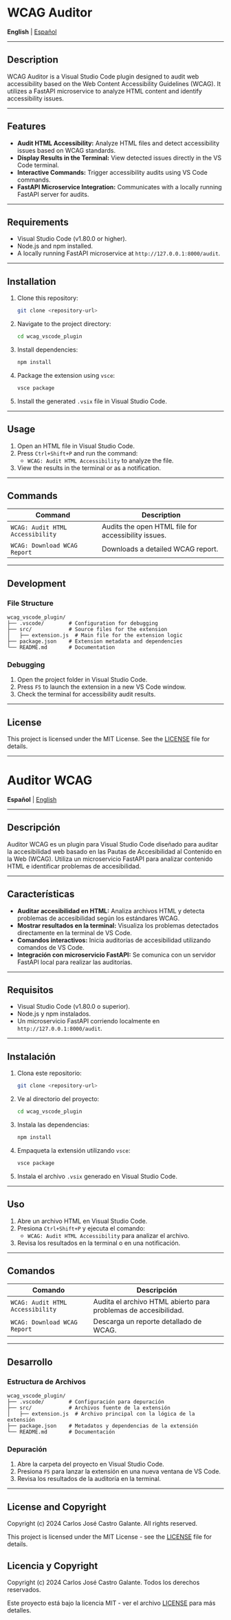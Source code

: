 # WCAG Auditor

**English** | [Español](#auditor-wcag)

---

## Description

WCAG Auditor is a Visual Studio Code plugin designed to audit web accessibility based on the Web Content Accessibility Guidelines (WCAG). It utilizes a FastAPI microservice to analyze HTML content and identify accessibility issues.

---

## Features

- **Audit HTML Accessibility:** Analyze HTML files and detect accessibility issues based on WCAG standards.
- **Display Results in the Terminal:** View detected issues directly in the VS Code terminal.
- **Interactive Commands:** Trigger accessibility audits using VS Code commands.
- **FastAPI Microservice Integration:** Communicates with a locally running FastAPI server for audits.

---

## Requirements

- Visual Studio Code (v1.80.0 or higher).
- Node.js and npm installed.
- A locally running FastAPI microservice at `http://127.0.0.1:8000/audit`.

---

## Installation

1. Clone this repository:
   ```bash
   git clone <repository-url>
   ```
2. Navigate to the project directory:
   ```bash
   cd wcag_vscode_plugin
   ```
3. Install dependencies:
   ```bash
   npm install
   ```
4. Package the extension using `vsce`:
   ```bash
   vsce package
   ```
5. Install the generated `.vsix` file in Visual Studio Code.

---

## Usage

1. Open an HTML file in Visual Studio Code.
2. Press `Ctrl+Shift+P` and run the command:
   - `WCAG: Audit HTML Accessibility` to analyze the file.
3. View the results in the terminal or as a notification.

---

## Commands

| Command                        | Description                                           |
|--------------------------------|-------------------------------------------------------|
| `WCAG: Audit HTML Accessibility` | Audits the open HTML file for accessibility issues.   |
| `WCAG: Download WCAG Report`   | Downloads a detailed WCAG report.                    |

---

## Development

### File Structure

```plaintext
wcag_vscode_plugin/
├── .vscode/        # Configuration for debugging
├── src/            # Source files for the extension
│   ├── extension.js  # Main file for the extension logic
├── package.json    # Extension metadata and dependencies
└── README.md       # Documentation
```

### Debugging

1. Open the project folder in Visual Studio Code.
2. Press `F5` to launch the extension in a new VS Code window.
3. Check the terminal for accessibility audit results.

---

## License

This project is licensed under the MIT License. See the [LICENSE](./LICENSE) file for details.

---

# Auditor WCAG

**Español** | [English](#wcag-auditor)

---

## Descripción

Auditor WCAG es un plugin para Visual Studio Code diseñado para auditar la accesibilidad web basado en las Pautas de Accesibilidad al Contenido en la Web (WCAG). Utiliza un microservicio FastAPI para analizar contenido HTML e identificar problemas de accesibilidad.

---

## Características

- **Auditar accesibilidad en HTML:** Analiza archivos HTML y detecta problemas de accesibilidad según los estándares WCAG.
- **Mostrar resultados en la terminal:** Visualiza los problemas detectados directamente en la terminal de VS Code.
- **Comandos interactivos:** Inicia auditorías de accesibilidad utilizando comandos de VS Code.
- **Integración con microservicio FastAPI:** Se comunica con un servidor FastAPI local para realizar las auditorías.

---

## Requisitos

- Visual Studio Code (v1.80.0 o superior).
- Node.js y npm instalados.
- Un microservicio FastAPI corriendo localmente en `http://127.0.0.1:8000/audit`.

---

## Instalación

1. Clona este repositorio:
   ```bash
   git clone <repository-url>
   ```
2. Ve al directorio del proyecto:
   ```bash
   cd wcag_vscode_plugin
   ```
3. Instala las dependencias:
   ```bash
   npm install
   ```
4. Empaqueta la extensión utilizando `vsce`:
   ```bash
   vsce package
   ```
5. Instala el archivo `.vsix` generado en Visual Studio Code.

---

## Uso

1. Abre un archivo HTML en Visual Studio Code.
2. Presiona `Ctrl+Shift+P` y ejecuta el comando:
   - `WCAG: Audit HTML Accessibility` para analizar el archivo.
3. Revisa los resultados en la terminal o en una notificación.

---

## Comandos

| Comando                          | Descripción                                          |
|----------------------------------|------------------------------------------------------|
| `WCAG: Audit HTML Accessibility` | Audita el archivo HTML abierto para problemas de accesibilidad. |
| `WCAG: Download WCAG Report`     | Descarga un reporte detallado de WCAG.              |

---

## Desarrollo

### Estructura de Archivos

```plaintext
wcag_vscode_plugin/
├── .vscode/        # Configuración para depuración
├── src/            # Archivos fuente de la extensión
│   ├── extension.js  # Archivo principal con la lógica de la extensión
├── package.json    # Metadatos y dependencias de la extensión
└── README.md       # Documentación
```

### Depuración

1. Abre la carpeta del proyecto en Visual Studio Code.
2. Presiona `F5` para lanzar la extensión en una nueva ventana de VS Code.
3. Revisa los resultados de la auditoría en la terminal.

---

## License and Copyright

Copyright (c) 2024 Carlos José Castro Galante. All rights reserved.

This project is licensed under the MIT License - see the [LICENSE](LICENSE) file for details.

## Licencia y Copyright

Copyright (c) 2024 Carlos José Castro Galante. Todos los derechos reservados.

Este proyecto está bajo la licencia MIT - ver el archivo [LICENSE](LICENSE) para más detalles.
